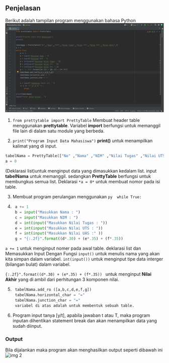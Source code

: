 ## Penjelasan

Berikut adalah tampilan program menggunakan bahasa Python
![img 1](image/1.png)

1. ```from prettytable import PrettyTable```
Membuat header table menggunakan **prettytable**. Variabel **import** berfungsi untuk memanggil file lain di dalam satu module yang berbeda.

2. `print("Program Input Data Mahasiswa")`
**print()** untuk menampilkan kalimat yang di input.
```py 
tabelNama = PrettyTable(["No" ,"Nama" ,"NIM" ,"Nilai Tugas" ,"Nilai UTS" ,"Nilai UAS" ,"Nilai Akhir" ])
a = 0
```
(Deklarasi list)untuk menginput data yang dimasukkan kedalam list. input **tabelNama** untuk memanggil.
sedangkan **PrettyTable** berfungsi untuk membungkus semua list.
Deklarasi `*a = 0*` untuk membuat nomor pada isi table.

3. Membuat program perulangan menggunakan
 ```py  while True: ```

4. ```py
    a += 1
    b = input("Masukkan Nama : ")
    c = input("Masukkan NIM : ")
    d = int(input("Masukkan Nilai Tugas : "))
    e = int(input("Masukkan Nilai UTS : "))
    f = int(input("Masukkan Nilai UAS :" ))
    g = "{:.2f}".format((d*.30) + (e*.35) + (f*.35))
    ```
`a += 1` untuk menginput nomer pada awal table.
deklarasi list dan Memasukkan Input Dengan Fungsi `input()` untuk menulis nama yang akan kita simpan dalam variabel.
`int(input())` untuk menginput tipe data interger (bilangan bulat) dalam variabel.

```{:.2f}".format((d*.30) + (e*.35) + (f*.35)) ```
untuk menginput **Nilai Akhir** yang di ambil dari perhitungan 3 komponen nilai.

5. ```py 
    tabelNama.add_ro ([a,b,c,d,e,f,g])
    tabelNama.horizontal_char = "="
    tabelNama.junction_char = "="
    variabel di atas adalah untuk membentuk sebuah table.
    ```
6. Program input tanya [y/t], apabila jawaban t atau T, maka program inputan dihentikan statement break dan akan menampilkan data yang sudah diinput.

### Output
Bila dijalankan maka program akan menghasilkan output seperti dibawah ini
![img 2](image/2.png)
